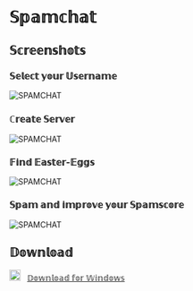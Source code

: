 # 𝕊𝕡𝕒𝕞𝕔𝕙𝕒𝕥


## 𝕊𝕔𝕣𝕖𝕖𝕟𝕤𝕙𝕠𝕥𝕤


### 𝕊𝕖𝕝𝕖𝕔𝕥  𝕪𝕠𝕦𝕣 𝕌𝕤𝕖𝕣𝕟𝕒𝕞𝕖
![SPAMCHAT](https://raw.githubusercontent.com/Spamchat1/download/main/pics/Screenshot-4.jpg)


### ℂ𝕣𝕖𝕒𝕥𝕖 𝕊𝕖𝕣𝕧𝕖𝕣


![SPAMCHAT](https://raw.githubusercontent.com/Spamchat1/download/main/pics/Screenshot-3.jpg)


### 𝔽𝕚𝕟𝕕 𝔼𝕒𝕤𝕥𝕖𝕣-𝔼𝕘𝕘𝕤


![SPAMCHAT](https://raw.githubusercontent.com/Spamchat1/download/main/pics/Screenshot-2.jpg)


### 𝕊𝕡𝕒𝕞 𝕒𝕟𝕕 𝕚𝕞𝕡𝕣𝕠𝕧𝕖 𝕪𝕠𝕦𝕣 𝕊𝕡𝕒𝕞𝕤𝕔𝕠𝕣𝕖

![SPAMCHAT](https://raw.githubusercontent.com/Spamchat1/download/main/pics/Screenshot-1.jpg)



## 𝔻𝕠𝕨𝕟𝕝𝕠𝕒𝕕

<img src="https://raw.githubusercontent.com/Spamchat1/download/main/icons/Windows-Logo.svg" width="20">&nbsp; &nbsp;<a href="https://github.com/Spamchat1/download/releases/download/1.1/Spamchat-Setup.exe">𝔻𝕠𝕨𝕟𝕝𝕠𝕒𝕕 𝕗𝕠𝕣 𝕎𝕚𝕟𝕕𝕠𝕨𝕤</a>
